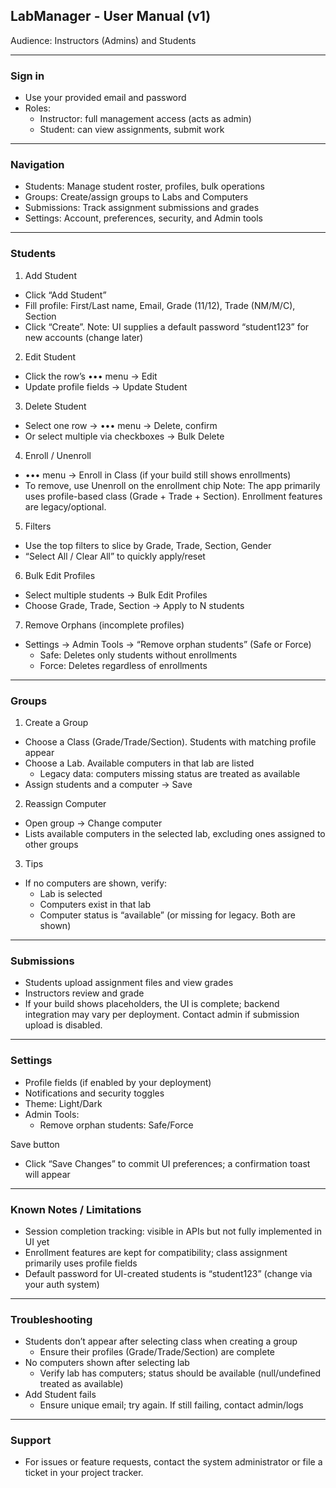 ## LabManager - User Manual (v1)

Audience: Instructors (Admins) and Students

---

### Sign in
- Use your provided email and password
- Roles:
  - Instructor: full management access (acts as admin)
  - Student: can view assignments, submit work

---

### Navigation
- Students: Manage student roster, profiles, bulk operations
- Groups: Create/assign groups to Labs and Computers
- Submissions: Track assignment submissions and grades
- Settings: Account, preferences, security, and Admin tools

---

### Students
1) Add Student
- Click “Add Student”
- Fill profile: First/Last name, Email, Grade (11/12), Trade (NM/M/C), Section
- Click “Create”. Note: UI supplies a default password “student123” for new accounts (change later)

2) Edit Student
- Click the row’s ••• menu → Edit
- Update profile fields → Update Student

3) Delete Student
- Select one row → ••• menu → Delete, confirm
- Or select multiple via checkboxes → Bulk Delete

4) Enroll / Unenroll
- ••• menu → Enroll in Class (if your build still shows enrollments)
- To remove, use Unenroll on the enrollment chip
  Note: The app primarily uses profile-based class (Grade + Trade + Section). Enrollment features are legacy/optional.

5) Filters
- Use the top filters to slice by Grade, Trade, Section, Gender
- “Select All / Clear All” to quickly apply/reset

6) Bulk Edit Profiles
- Select multiple students → Bulk Edit Profiles
- Choose Grade, Trade, Section → Apply to N students

7) Remove Orphans (incomplete profiles)
- Settings → Admin Tools → “Remove orphan students” (Safe or Force)
  - Safe: Deletes only students without enrollments
  - Force: Deletes regardless of enrollments

---

### Groups
1) Create a Group
- Choose a Class (Grade/Trade/Section). Students with matching profile appear
- Choose a Lab. Available computers in that lab are listed
  - Legacy data: computers missing status are treated as available
- Assign students and a computer → Save

2) Reassign Computer
- Open group → Change computer
- Lists available computers in the selected lab, excluding ones assigned to other groups

3) Tips
- If no computers are shown, verify:
  - Lab is selected
  - Computers exist in that lab
  - Computer status is “available” (or missing for legacy. Both are shown)

---

### Submissions
- Students upload assignment files and view grades
- Instructors review and grade
- If your build shows placeholders, the UI is complete; backend integration may vary per deployment. Contact admin if submission upload is disabled.

---

### Settings
- Profile fields (if enabled by your deployment)
- Notifications and security toggles
- Theme: Light/Dark
- Admin Tools:
  - Remove orphan students: Safe/Force

Save button
- Click “Save Changes” to commit UI preferences; a confirmation toast will appear

---

### Known Notes / Limitations
- Session completion tracking: visible in APIs but not fully implemented in UI yet
- Enrollment features are kept for compatibility; class assignment primarily uses profile fields
- Default password for UI-created students is “student123” (change via your auth system)

---

### Troubleshooting
- Students don’t appear after selecting class when creating a group
  - Ensure their profiles (Grade/Trade/Section) are complete
- No computers shown after selecting lab
  - Verify lab has computers; status should be available (null/undefined treated as available)
- Add Student fails
  - Ensure unique email; try again. If still failing, contact admin/logs

---

### Support
- For issues or feature requests, contact the system administrator or file a ticket in your project tracker.


